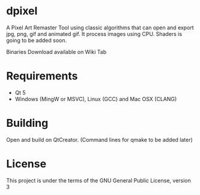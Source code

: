 # dpixel

A Pixel Art Remaster Tool using classic algorithms that can open and export jpg, png, gif and animated gif.
It process images using CPU. Shaders is going to be added soon.

Binaries Download available on Wiki Tab

# Requirements

- Qt 5
- Windows (MingW or MSVC), Linux  (GCC) and Mac OSX (CLANG)

# Building

Open and build on QtCreator.
(Command lines for qmake to be added later)

# License

This project is under the terms of the GNU General Public License, version 3
